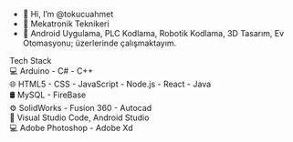 - 👋 Hi, I’m @tokucuahmet
- 👀 Mekatronik Teknikeri
- 💞️ Android Uygulama, PLC Kodlama, Robotik Kodlama, 3D Tasarım, Ev Otomasyonu; üzerlerinde çalışmaktayım.


Tech Stack <br>
💻   Arduino - C# - C++ <br>
🌐   HTML5 - CSS - JavaScript - Node.js - React - Java <br>
🛢    MySQL - FireBase <br>
⚙️   SolidWorks - Fusion 360 - Autocad <br>
🔧   Visual Studio Code, Android Studio <br>
💻   Adobe Photoshop - Adobe Xd
